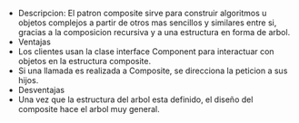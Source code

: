 * Descripcion: El patron composite sirve para construir algoritmos u objetos complejos a partir de otros mas sencillos y 
similares entre si, gracias a la composicion recursiva y a una estructura en forma de arbol.
* Ventajas
* Los clientes usan la clase interface Component para interactuar con objetos en la estructura composite.
* Si una llamada es realizada a Composite, se direcciona la peticion a sus hijos.
* Desventajas
* Una vez que la estructura del arbol esta definido, el diseño del composite hace el arbol muy general.
